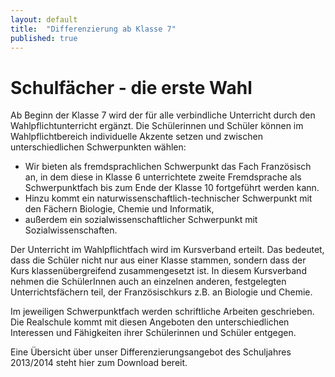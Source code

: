 ```yaml
---
layout: default
title:  "Differenzierung ab Klasse 7"
published: true
---
```



# Schulfächer - die erste Wahl

Ab Beginn der Klasse 7 wird der für alle verbindliche Unterricht durch den Wahlpflichtunterricht ergänzt. Die Schülerinnen und Schüler können im Wahlpflichtbereich individuelle Akzente setzen und zwischen unterschiedlichen Schwerpunkten wählen: 

- Wir bieten als fremdsprachlichen Schwerpunkt das Fach Französisch an, in dem diese in Klasse 6 unterrichtete zweite Fremdsprache als Schwerpunktfach bis zum Ende der Klasse 10 fortgeführt werden kann.
- Hinzu kommt ein naturwissenschaftlich-technischer Schwerpunkt mit den Fächern Biologie, Chemie und Informatik,
- außerdem ein sozialwissenschaftlicher Schwerpunkt mit Sozialwissenschaften.

Der Unterricht im Wahlpflichtfach wird im Kursverband erteilt. Das bedeutet, dass die Schüler nicht nur aus einer Klasse stammen, sondern dass der Kurs klassenübergreifend zusammengesetzt ist. In diesem Kursverband nehmen die SchülerInnen auch an einzelnen anderen, festgelegten Unterrichtsfächern teil, der Französischkurs z.B. an Biologie und Chemie.

Im jeweiligen Schwerpunktfach werden schriftliche Arbeiten geschrieben. Die Realschule kommt mit diesen Angeboten den unterschiedlichen Interessen und Fähigkeiten ihrer Schülerinnen und Schüler entgegen. 

Eine Übersicht über unser Differenzierungsangebot des Schuljahres 2013/2014 steht hier zum Download bereit. 
